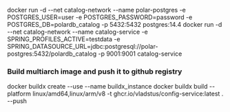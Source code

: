 docker run -d --net catalog-network --name polar-postgres -e POSTGRES_USER=user -e POSTGRES_PASSWORD=password -e
POSTGRES_DB=polardb_catalog -p 5432:5432 postgres:14.4
docker run -d --net catalog-network --name catalog-service -e SPRING_PROFILES_ACTIVE=testdata -e
SPRING_DATASOURCE_URL=jdbc:postgresql://polar-postgres:5432/polardb_catalog -p 9001:9001 catalog-service

### Build multiarch image and push it to github registry

docker buildx create --use --name buildx_instance
docker buildx build --platform linux/amd64,linux/arm/v8 -t ghcr.io/vladstus/config-service:latest . --push
